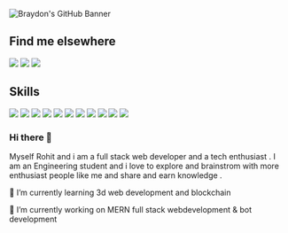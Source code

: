 ![Braydon's GitHub Banner](https://cdn.discordapp.com/attachments/577128047740977162/935783584151797770/preview.jpg)

## Find me elsewhere
![](https://img.icons8.com/fluency/48/000000/instagram-new.png)
![](https://img.icons8.com/color/48/000000/linkedin.png)
![](https://img.icons8.com/nolan/64/twitter-squared.png)

## Skills

![](https://img.shields.io/badge/Node.js-43853D?style=flat&logo=node.js&logoColor=white)
![](https://img.shields.io/badge/React-20232A?style=flat&logo=react&logoColor=61DAFB)
![](https://img.shields.io/badge/Redux-593D88?style=flat&logo=redux&logoColor=white)
![](	https://img.shields.io/badge/React_Router-CA4245?style=flat&logo=react-router&logoColor=white)
![](https://img.shields.io/badge/JavaScript-F7DF1E?style=flat&logo=javascript&logoColor=black)
![](https://img.shields.io/badge/Python-14354C?style=flat&logo=python&logoColor=white)
![](https://img.shields.io/badge/C-00599C?style=flat&logo=c&logoColor=white)
![](	https://img.shields.io/badge/C%2B%2B-00599C?style=flat&logo=c%2B%2B&logoColor=white)
![](https://img.shields.io/badge/HTML5-E34F26?style=flat&logo=html5&logoColor=white)
![](	https://img.shields.io/badge/CSS3-1572B6?style=flat&logo=css3&logoColor=white)
![](https://img.shields.io/badge/TypeScript-007ACC?style=flat&logo=typescript&logoColor=white)
### Hi there 👋
 
 Myself Rohit and i am a full stack web developer and a tech enthusiast . I am an Engineering student and i love to explore and brainstrom with more enthusiast people like me and share and earn knowledge .

 🌱 I’m currently learning 3d web development and blockchain
 
 🔭 I’m currently working on MERN full stack webdevelopment & bot development
<!--
**yadav-rohit/yadav-rohit** is a ✨ _special_ ✨ repository because its `README.md` (this file) appears on your GitHub profile.

Here are some ideas to get you started:

- 🔭 I’m currently working on ...
- 🌱 I’m currently learning ...
- 👯 I’m looking to collaborate on ...
- 🤔 I’m looking for help with ...
- 💬 Ask me about ...
- 📫 How to reach me: ...
- 😄 Pronouns: ...
- ⚡ Fun fact: ...
-->
